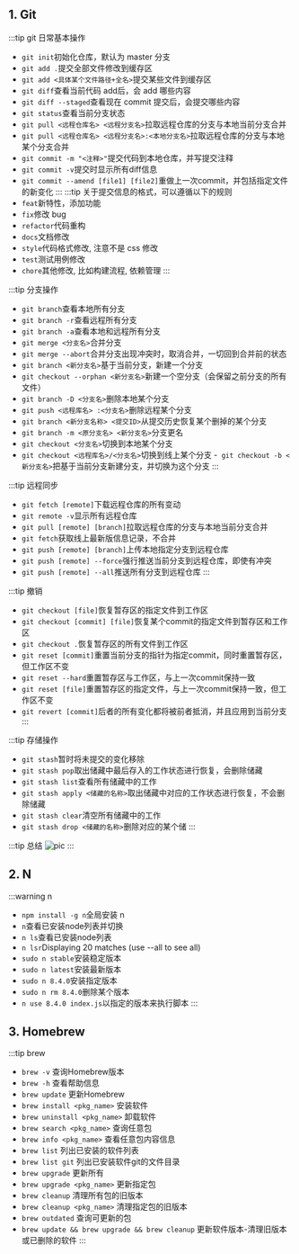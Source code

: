 
## 1. Git
:::tip git 日常基本操作
  - `git init`初始化仓库，默认为 master 分支
  - `git add .`提交全部文件修改到缓存区
  - `git add <具体某个文件路径+全名>`提交某些文件到缓存区
  - `git diff`查看当前代码 add后，会 add 哪些内容
  - `git diff --staged`查看现在 commit 提交后，会提交哪些内容
  - `git status`查看当前分支状态
  - `git pull <远程仓库名> <远程分支名>`拉取远程仓库的分支与本地当前分支合并
  - `git pull <远程仓库名> <远程分支名>:<本地分支名>`拉取远程仓库的分支与本地某个分支合并
  - `git commit -m "<注释>"`提交代码到本地仓库，并写提交注释
  - `git commit -v`提交时显示所有diff信息
  - `git commit --amend [file1] [file2]`重做上一次commit，并包括指定文件的新变化
:::
:::tip  关于提交信息的格式，可以遵循以下的规则
  - `feat`新特性，添加功能
  - `fix`修改 bug
  - `refactor`代码重构
  - `docs`文档修改
  - `style`代码格式修改, 注意不是 css 修改
  - `test`测试用例修改
  - `chore`其他修改, 比如构建流程, 依赖管理
:::

:::tip  分支操作
  - `git branch`查看本地所有分支
  - `git branch -r`查看远程所有分支
  - `git branch -a`查看本地和远程所有分支
  - `git merge <分支名>`合并分支
  - `git merge --abort`合并分支出现冲突时，取消合并，一切回到合并前的状态
  - `git branch <新分支名>`基于当前分支，新建一个分支
  - `git checkout --orphan <新分支名>`新建一个空分支（会保留之前分支的所有文件）
  - `git branch -D <分支名>`删除本地某个分支
  - `git push <远程库名> :<分支名>`删除远程某个分支
  - `git branch <新分支名称> <提交ID>`从提交历史恢复某个删掉的某个分支
  - `git branch -m <原分支名> <新分支名>`分支更名
  - `git checkout <分支名>`切换到本地某个分支
  - `git checkout <远程库名>/<分支名>`切换到线上某个分支
  -` git checkout -b <新分支名>`把基于当前分支新建分支，并切换为这个分支
:::

:::tip 远程同步
 - `git fetch [remote]`下载远程仓库的所有变动
 - `git remote -v`显示所有远程仓库
 - `git pull [remote] [branch]`拉取远程仓库的分支与本地当前分支合并
 - `git fetch`获取线上最新版信息记录，不合并
 - `git push [remote] [branch]`上传本地指定分支到远程仓库
 - `git push [remote] --force`强行推送当前分支到远程仓库，即使有冲突
 - `git push [remote] --all`推送所有分支到远程仓库
:::

:::tip 撤销
  - `git checkout [file]`恢复暂存区的指定文件到工作区
  - `git checkout [commit] [file]`恢复某个commit的指定文件到暂存区和工作区
  - `git checkout .`恢复暂存区的所有文件到工作区
  - `git reset [commit]`重置当前分支的指针为指定commit，同时重置暂存区，但工作区不变
  - `git reset --hard`重置暂存区与工作区，与上一次commit保持一致
  - `git reset [file]`重置暂存区的指定文件，与上一次commit保持一致，但工作区不变
  - `git revert [commit]`后者的所有变化都将被前者抵消，并且应用到当前分支
:::

:::tip 存储操作
  - `git stash`暂时将未提交的变化移除
  - `git stash pop`取出储藏中最后存入的工作状态进行恢复，会删除储藏
  - `git stash list`查看所有储藏中的工作
  - `git stash apply <储藏的名称>`取出储藏中对应的工作状态进行恢复，不会删除储藏
  - `git stash clear`清空所有储藏中的工作
  - `git stash drop <储藏的名称>`删除对应的某个储
:::

:::tip 总结
  ![pic](/git1.png "notice")
:::
## 2. N
:::warning n
  - `npm install -g n`全局安装 n
  - `n`查看已安装node列表并切换
  - `n ls`查看已安装node列表
  - `n lsr`Displaying 20 matches (use --all to see all)
  - `sudo n stable`安装稳定版本
  - `sudo n latest`安装最新版本
  - `sudo n 8.4.0`安装指定版本
  - `sudo n rm 8.4.0`删除某个版本
  - `n use 8.4.0 index.js`以指定的版本来执行脚本
:::

## 3. Homebrew
:::tip brew
- `brew -v` 查询Homebrew版本
- `brew -h` 查看帮助信息
- `brew update` 更新Homebrew
- `brew install <pkg_name>` 安装软件
- `brew uninstall <pkg_name>` 卸载软件
- `brew search <pkg_name>` 查询任意包
- `brew info <pkg_name>` 查看任意包内容信息
- `brew list` 列出已安装的软件列表
- `brew list git` 列出已安装软件git的文件目录
- `brew upgrade` 更新所有
- `brew upgrade <pkg_name>` 更新指定包
- `brew cleanup` 清理所有包的旧版本
- `brew cleanup <pkg_name>` 清理指定包的旧版本
- `brew outdated` 查询可更新的包
- `brew update && brew upgrade && brew cleanup` 更新软件版本-清理旧版本或已删除的软件
:::